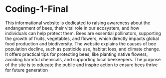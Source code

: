 # Coding-1-Final
This informational website is dedicated to raising awareness about the endangerment of bees, their vital role in our ecosystem, and how individuals can help protect them. Bees are essential pollinators, supporting the growth of fruits, vegetables, and flowers, which directly impacts global food production and biodiversity. The website explains the causes of bee population decline, such as pesticide use, habitat loss, and climate change. It offers practical tips for protecting bees, like planting native flowers, avoiding harmful chemicals, and supporting local beekeepers. The purpose of the site is to educate the public and inspire action to ensure bees thrive for future generation



